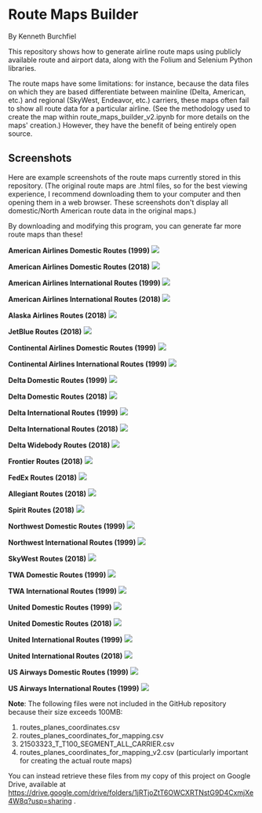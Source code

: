 # Route Maps Builder

By Kenneth Burchfiel

This repository shows how to generate airline route maps using publicly available route and airport data, along with the Folium and Selenium Python libraries. 

The route maps have some limitations: for instance, because the data files on which they are based differentiate between mainline (Delta, American, etc.) and regional (SkyWest, Endeavor, etc.) carriers, these maps often fail to show all route data for a particular airline. (See the methodology used to create the map within route_maps_builder_v2.ipynb for more details on the maps' creation.) However, they have the benefit of being entirely open source.

## Screenshots

Here are example screenshots of the route maps currently stored in this repository. (The original route maps are .html files, so for the best viewing experience, I recommend downloading them to your computer and then opening them in a web browser. These screenshots don't display all domestic/North American route data in the original maps.)

By downloading and modifying this program, you can generate far more route maps than these!

**American Airlines Domestic Routes (1999)**
![](https://github.com/kburchfiel/route_maps_builder/blob/master/folium_map_screenshots/aa_domestic_routes_1999.png?raw=true)


**American Airlines Domestic Routes (2018)**
![](https://github.com/kburchfiel/route_maps_builder/blob/master/folium_map_screenshots/aa_domestic_routes_2018.png?raw=true)

**American Airlines International Routes (1999)**
![](https://github.com/kburchfiel/route_maps_builder/blob/master/folium_map_screenshots/aa_international_routes_1999.png?raw=true)


**American Airlines International Routes (2018)**
![](https://github.com/kburchfiel/route_maps_builder/blob/master/folium_map_screenshots/aa_international_routes_2018.png?raw=true)


**Alaska Airlines Routes (2018)**
![](https://github.com/kburchfiel/route_maps_builder/blob/master/folium_map_screenshots/as_all_routes_2018.png?raw=true)


**JetBlue Routes (2018)**
![](https://github.com/kburchfiel/route_maps_builder/blob/master/folium_map_screenshots/b6_all_routes_2018.png?raw=true)

**Continental Airlines Domestic Routes (1999)**
![](https://github.com/kburchfiel/route_maps_builder/blob/master/folium_map_screenshots/co_domestic_routes_1999.png?raw=true)

**Continental Airlines International Routes (1999)**
![](https://github.com/kburchfiel/route_maps_builder/blob/master/folium_map_screenshots/co_international_routes_1999.png?raw=true)


**Delta Domestic Routes (1999)**
![](https://github.com/kburchfiel/route_maps_builder/blob/master/folium_map_screenshots/dl_domestic_routes_1999.png?raw=true)


**Delta Domestic Routes (2018)**
![](https://github.com/kburchfiel/route_maps_builder/blob/master/folium_map_screenshots/dl_domestic_routes_2018.png?raw=true)


**Delta International Routes (1999)**
![](https://github.com/kburchfiel/route_maps_builder/blob/master/folium_map_screenshots/dl_international_routes_1999.png?raw=true)


**Delta International Routes (2018)**
![](https://github.com/kburchfiel/route_maps_builder/blob/master/folium_map_screenshots/dl_international_routes_2018.png?raw=true)

**Delta Widebody Routes (2018)**
![](https://github.com/kburchfiel/route_maps_builder/blob/master/folium_map_screenshots/dl_widebody_routes_2018.png?raw=true)

**Frontier Routes (2018)**
![](https://github.com/kburchfiel/route_maps_builder/blob/master/folium_map_screenshots/f9_all_routes_2018.png?raw=true)


**FedEx Routes (2018)**
![](https://github.com/kburchfiel/route_maps_builder/blob/master/folium_map_screenshots/fx_all_routes_2018.png?raw=true)

**Allegiant Routes (2018)**
![](https://github.com/kburchfiel/route_maps_builder/blob/master/folium_map_screenshots/g4_all_routes_2018.png?raw=true)

**Spirit Routes (2018)**
![](https://github.com/kburchfiel/route_maps_builder/blob/master/folium_map_screenshots/nk_all_routes_2018.png?raw=true)

**Northwest Domestic Routes (1999)**
![](https://github.com/kburchfiel/route_maps_builder/blob/master/folium_map_screenshots/nw_domestic_routes_1999.png?raw=true)

**Northwest International Routes (1999)**
![](https://github.com/kburchfiel/route_maps_builder/blob/master/folium_map_screenshots/nw_international_routes_1999.png?raw=true)


**SkyWest Routes (2018)**
![](https://github.com/kburchfiel/route_maps_builder/blob/master/folium_map_screenshots/oo_all_routes_2018.png?raw=true)


**TWA Domestic Routes (1999)**
![](https://github.com/kburchfiel/route_maps_builder/blob/master/folium_map_screenshots/tw_domestic_routes_1999.png?raw=true)

**TWA International Routes (1999)**
![](https://github.com/kburchfiel/route_maps_builder/blob/master/folium_map_screenshots/tw_international_routes_1999.png?raw=true)


**United Domestic Routes (1999)**
![](https://github.com/kburchfiel/route_maps_builder/blob/master/folium_map_screenshots/ua_domestic_routes_1999.png?raw=true)


**United Domestic Routes (2018)**
![](https://github.com/kburchfiel/route_maps_builder/blob/master/folium_map_screenshots/ua_domestic_routes_2018.png?raw=true)

**United International Routes (1999)**
![](https://github.com/kburchfiel/route_maps_builder/blob/master/folium_map_screenshots/ua_international_routes_1999.png?raw=true)


**United International Routes (2018)**
![](https://github.com/kburchfiel/route_maps_builder/blob/master/folium_map_screenshots/ua_international_routes_2018.png?raw=true)

**US Airways Domestic Routes (1999)**
![](https://github.com/kburchfiel/route_maps_builder/blob/master/folium_map_screenshots/us_domestic_routes_1999.png?raw=true)

**US Airways International Routes (1999)**
![](https://github.com/kburchfiel/route_maps_builder/blob/master/folium_map_screenshots/us_international_routes_1999.png?raw=true)




**Note**: The following files were not included in the GitHub repository because their size exceeds 100MB:
1. routes_planes_coordinates.csv
2. routes_planes_coordinates_for_mapping.csv
3. 21503323_T_T100_SEGMENT_ALL_CARRIER.csv
4. routes_planes_coordinates_for_mapping_v2.csv (particularly important for creating the actual route maps)
 
You can instead retrieve these files from my copy of this project on Google Drive, available at https://drive.google.com/drive/folders/1jRTjoZtT6OWCXRTNstG9D4CxmjXe4W8q?usp=sharing .
